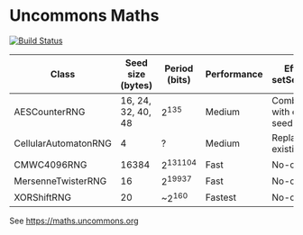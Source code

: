 # Uncommons Maths
[![Build Status](https://travis-ci.org/Pr0methean/uncommons-maths.svg?branch=master)](https://travis-ci.org/Pr0methean/uncommons-maths)

| Class                   | Seed size (bytes)  | Period (bits)      | Performance | Effect of setSeed(long)     |
|-------------------------|--------------------|--------------------|-------------|-----------------------------|
| AESCounterRNG           | 16, 24, 32, 40, 48 | 2<sup>135</sup>    | Medium      | Combines with existing seed |
| CellularAutomatonRNG    |                  4 | ?                  | Medium      | Replaces existing seed      |
| CMWC4096RNG             |              16384 | 2<sup>131104</sup> | Fast        | No-op                       |
| MersenneTwisterRNG      |                 16 | 2<sup>19937</sup>  | Fast        | No-op                       |
| XORShiftRNG             |                 20 | ~2<sup>160</sup>   | Fastest     | No-op                       |

See https://maths.uncommons.org